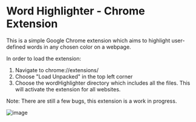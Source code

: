 # Word Highlighter - Chrome Extension

This is a simple Google Chrome extension which aims to highlight user-defined words in any chosen color on a webpage.

In order to load the extension:

1) Navigate to chrome://extensions/
2) Choose "Load Unpacked" in the top left corner
3) Choose the wordHighlighter directory which includes all the files. This will activate the extension for all websites.

Note: There are still a few bugs, this extension is a work in progress. 

![image](https://github.com/smcalister91/chromeWordHighlighter/assets/14841708/60b12c06-333c-4549-ad38-1b0afd4ed800)

